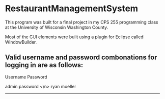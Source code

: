 # RestaurantManagementSystem

This program was built for a final project in my CPS 255 programming class at the University of Wisconsin Washington County.

Most of the GUI elements were built using a plugin for Eclipse called WindowBuilder.


Valid username and password combonations for logging in are as follows:
---------------------
Username    Password

admin       password
<\n>
ryan        moeller

--------------------
